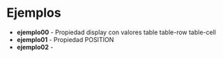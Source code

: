 # Ejemplos

* **ejemplo00** - Propiedad display con valores table table-row table-cell
* **ejemplo01** - Propiedad POSITION
* **ejemplo02** - 
